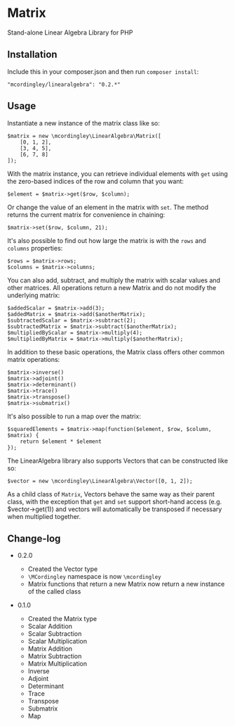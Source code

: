 # Matrix

Stand-alone Linear Algebra Library for PHP

## Installation

Include this in your composer.json and then run `composer install`:

    "mcordingley/linearalgebra": "0.2.*"

## Usage

Instantiate a new instance of the matrix class like so:

    $matrix = new \mcordingley\LinearAlgebra\Matrix([
        [0, 1, 2],
        [3, 4, 5],
        [6, 7, 8]
    ]);

With the matrix instance, you can retrieve individual elements with `get` using
the zero-based indices of the row and column that you want:

    $element = $matrix->get($row, $column);

Or change the value of an element in the matrix with `set`. The method returns
the current matrix for convenience in chaining:

    $matrix->set($row, $column, 21);

It's also possible to find out how large the matrix is with the `rows` and
`columns` properties:

    $rows = $matrix->rows;
    $columns = $matrix->columns;

You can also add, subtract, and multiply the matrix with scalar values and other
matrices. All operations return a new Matrix and do not modify the underlying matrix:

    $addedScalar = $matrix->add(3);
    $addedMatrix = $matrix->add($anotherMatrix);
    $subtractedScalar = $matrix->subtract(2);
    $subtractedMatrix = $matrix->subtract($anotherMatrix);
    $multipliedByScalar = $matrix->multiply(4);
    $multipliedByMatrix = $matrix->multiply($anotherMatrix);

In addition to these basic operations, the Matrix class offers other common
matrix operations:

    $matrix->inverse()
    $matrix->adjoint()
    $matrix->determinant()
    $matrix->trace()
    $matrix->transpose()
    $matrix->submatrix()

It's also possible to run a map over the matrix:

    $squaredElements = $matrix->map(function($element, $row, $column, $matrix) {
        return $element * $element
    });

The LinearAlgebra library also supports Vectors that can be constructed like so:

    $vector = new \mcordingley\LinearAlgebra\Vector([0, 1, 2]);

As a child class of `Matrix`, Vectors behave the same way as their parent class,
with the exception that `get` and `set` support short-hand access (e.g. $vector->get(1))
and vectors will automatically be transposed if necessary when multiplied together.

## Change-log

- 0.2.0
    - Created the Vector type
    - `\MCordingley` namespace is now `\mcordingley`
    - Matrix functions that return a new Matrix now return a new instance of the called class

- 0.1.0
    - Created the Matrix type
    - Scalar Addition
    - Scalar Subtraction
    - Scalar Multiplication
    - Matrix Addition
    - Matrix Subtraction
    - Matrix Multiplication
    - Inverse
    - Adjoint
    - Determinant
    - Trace
    - Transpose
    - Submatrix
    - Map
